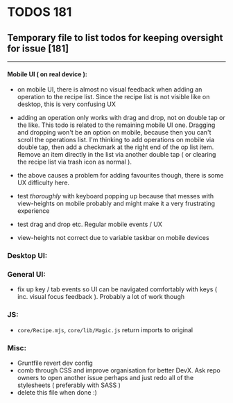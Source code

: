 # TODOS 181
## Temporary file to list todos for keeping oversight for issue [181]

---

#### Mobile UI ( on real device ):
- on mobile UI, there is almost no visual feedback when adding an operation to the recipe list. Since the recipe list is not visible like on desktop, this is very confusing UX
- adding an operation only works with drag and drop, not on double tap or the like. This todo is related to the remaining mobile UI one.
  Dragging and dropping won't be an option on mobile, because then you can't scroll the operations list. I'm thinking to add
  operations on mobile via double tap, then add a checkmark at the right end of the op list item. Remove an item directly in the list via
  another double tap ( or clearing the recipe list via trash icon as normal ).
- the above causes a problem for adding favourites though, there is some UX difficulty here.

- test *thoroughly* with keyboard popping up because that messes with view-heights on mobile probably and might make it a very frustrating experience
- test drag and drop etc. Regular mobile events / UX
- view-heights not correct due to variable taskbar on mobile devices


### Desktop UI:
### General UI:
- fix up key / tab events so UI can be navigated comfortably with keys ( inc. visual focus feedback ). Probably a lot of work though

### JS:
- `core/Recipe.mjs`, `core/lib/Magic.js` return imports to original

### Misc:
- Gruntfile revert dev config
- comb through CSS and improve organisation for better DevX. Ask repo owners to open another issue perhaps and just redo all of the stylesheets ( preferably with SASS )
- delete this file when done :)

